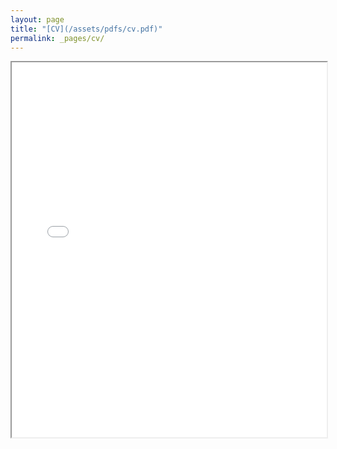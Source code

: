 ```yaml
---
layout: page
title: "[CV](/assets/pdfs/cv.pdf)"
permalink: _pages/cv/
---
```


<iframe src="/assets/pdfs/cv.pdf" width="100%" height="600px" scrolling="yes"></iframe>

